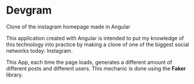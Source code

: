 # Devgram

Clone of the instagram homepage made in Angular

This application created with Angular is intended to put my knowledge of this technology into practice by making a clone of one of the biggest social networks today: Instagram.

This App, each time the page loads, generates a different amount of different posts and different users. This mechanic is done using the **Faker** library.
